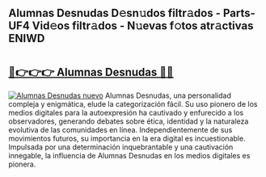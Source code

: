 ## Alumnas Desnudas D𝚎sn𝚞dos filtr𝚊dos - Parts-UF4 Vid𝚎os filtr𝚊dos - N𝚞evas f𝚘tos atr𝚊ctivas ENIWD

# <h2><a href="http://mbbtsn.tromn.icu/?c=Alumnas+Desnudas">🔗👉👉👉 Alumnas Desnudas 🔗🔗</a></h2>

[![Alumnas Desnudas nuevo](https://i.imgur.com/pEAQMta.gif)](http://mbbtsn.tromn.icu/?c=Alumnas+Desnudas)
Alumnas Desnudas, una personalidad compleja y enigmática, elude la categorización fácil. Su uso pionero de los medios digitales para la autoexpresión ha cautivado y enfurecido a los observadores, generando debates sobre ética, identidad y la naturaleza evolutiva de las comunidades en línea. Independientemente de sus movimientos futuros, su importancia en la era digital es incuestionable. Impulsada por una determinación inquebrantable y una cautivación innegable, la influencia de Alumnas Desnudas en los medios digitales es pionera.

